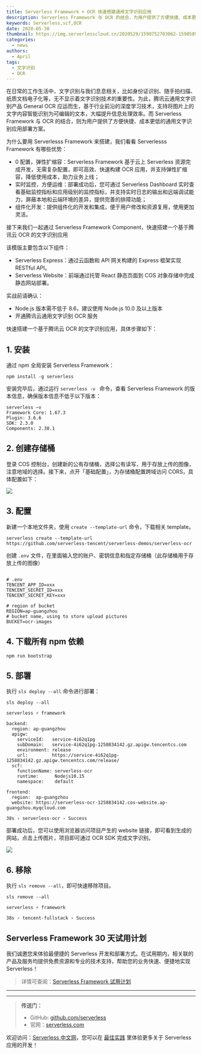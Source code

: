 ```yaml
---
title: Serverless Framework + OCR 快速搭建通用文字识别应用
description: Serverless Framework 与 OCR 的结合，为用户提供了方便快捷、成本更低的通用文字识别应用部署方案
keywords: Serverless,scf,OCR
date: 2020-05-30
thumbnail: https://img.serverlesscloud.cn/2020529/1590752703062-1590589970259-OCR.jpg
categories:
  - news
authors:
  - April
tags:
  - 文字识别
  - OCR
---
```


在日常的工作生活中，文字识别与我们息息相关，比如身份证识别、随手拍扫描、纸质文档电子化等，无不显示着文字识别技术的重要性。为此，腾讯云通用文字识别产品 General OCR 应运而生，基于行业前沿的深度学习技术，支持将图片上的文字内容智能识别为可编辑的文本，大幅提升信息处理效率。而 Serverless Framework 与 OCR 的结合，则为用户提供了方便快捷、成本更低的通用文字识别应用部署方案。

为什么要用 Serverlesss Framework 来搭建，我们看看 Serverlesss Framework 有哪些优势：

- 0 配置，弹性扩缩容：Serverless Framework 基于云上 Serverless 资源完成开发，无需复杂配置，即可高效、快速构建 OCR 应用，并支持弹性扩缩容，降低使用成本，助力业务上线；
- 实时监控，方便运维：部署成功后，您可通过 Serverless Dashboard 实时查看基础监控指标和应用级别的监控指标，并支持实时日志的输出和远端调试能力，屏蔽本地和云端环境的差异，提供完善的排障功能；
- 组件化开发：提供组件化的开发和集成，便于用户修改和资源复用，使用更加灵活。

接下来我们一起通过 Serverless Framework Component，快速搭建一个基于腾讯云 OCR 的文字识别应用

该模版主要包含以下组件：

- Serverless Express：通过云函数和 API 网关构建的 Express 框架实现 RESTful API。
- Serverless Website：前端通过托管 React 静态页面到 COS 对象存储中完成静态网站部署。

实战前请确认：

- Node.js 版本需不低于 8.6，建议使用 Node.js 10.0 及以上版本
- 开通腾讯云通用文字识别 OCR 服务


快速搭建一个基于腾讯云 OCR 的文字识别应用，具体步骤如下：

## 1. 安装

通过 npm 全局安装 Serverless Framework：

```
npm install -g serverless
```

安装完毕后，通过运行 `serverless -v ` 命令，查看 Serverless Framework 的版本信息，确保版本信息不低于以下版本：

```
serverless –v
Framework Core: 1.67.3
Plugin: 3.6.6
SDK: 2.3.0
Components: 2.30.1
```


## 2. 创建存储桶

登录 COS 控制台，创建新的公有存储桶，选择公有读写，用于存放上传的图像，注意地域的选择。接下来，点开「基础配置」，为存储桶配置跨域访问 CORS，具体配置如下：

![](https://img.serverlesscloud.cn/2020529/1590737270336-1590567989893-bae9ed11638e91b4.png)

## 3. 配置

新建一个本地文件夹，使用 `create --template-url` 命令，下载相关 template。

```
serverless create --template-url
https://github.com/serverless-tencent/serverless-demos/serverless-ocr
```

创建 `.env` 文件，在里面输入您的账户、密钥信息和指定存储桶（此存储桶用于存放上传的图像）

```

# .env
TENCENT_APP_ID=xxx
TENCENT_SECRET_ID=xxx
TENCENT_SECRET_KEY=xxx

# region of bucket
REGION=ap-guangzhou
# bucket name, using to store upload pictures
BUCKET=ocr-images
```

## 4. 下载所有 npm 依赖

```
npm run bootstrap
```


## 5. 部署

执行 `sls deploy --all` 命令进行部署：

```
sls deploy --all

serverless ⚡ framework

backend:
  region: ap-guangzhou
  apigw:
    serviceId:   service-4i62q1pg
    subDomain:   service-4i62q1pg-1258834142.gz.apigw.tencentcs.com
    environment: release
    url:         https://service-4i62q1pg-1258834142.gz.apigw.tencentcs.com/release/
  scf:
    functionName: serverless-ocr
    runtime:      Nodejs10.15
    namespace:    default

frontend:
  region:  ap-guangzhou
  website: https://serverless-ocr-1258834142.cos-website.ap-guangzhou.myqcloud.com

38s › serverless-ocr › Success
```

部署成功后，您可以使用浏览器访问项目产生的 website 链接，即可看到生成的网站，点击上传图片，项目即可通过 OCR SDK 完成文字识别。

![](https://img.serverlesscloud.cn/2020529/1590737270478-1590567989893-bae9ed11638e91b4.png)

## 6. 移除

执行 `sls remove --all`，即可快速移除项目。

```
sls remove --all

serverless ⚡ framework

38s › tencent-fullstack › Success
```

## Serverless Framework 30 天试用计划

我们诚邀您来体验最便捷的 Serverless 开发和部署方式。在试用期内，相关联的产品及服务均提供免费资源和专业的技术支持，帮助您的业务快速、便捷地实现 Serverless！

> 详情可查阅：[Serverless Framework 试用计划](https://cloud.tencent.com/document/product/1154/38792)

---
<div id='scf-deploy-iframe-or-md'></div>

---

> **传送门：**
> - GitHub: [github.com/serverless](https://github.com/serverless/serverless/blob/master/README_CN.md)
> - 官网：[serverless.com](https://serverless.com/)

欢迎访问：[Serverless 中文网](https://serverlesscloud.cn/)，您可以在 [最佳实践](https://serverlesscloud.cn/best-practice) 里体验更多关于 Serverless 应用的开发！
